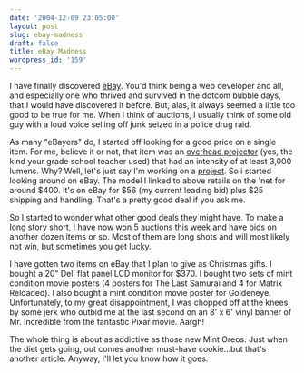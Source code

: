 ```yaml
---
date: '2004-12-09 23:05:00'
layout: post
slug: ebay-madness
draft: false
title: eBay Madness
wordpress_id: '159'
---
```


I have finally discovered [eBay](http://www.ebay.com). You'd think being a web developer and all, and especially one who thrived and survived in the dotcom bubble days, that I would have discovered it before. But, alas, it always seemed a little too good to be true for me. When I think of auctions, I usually think of some old guy with a loud voice selling off junk seized in a police drug raid.  

  

As many "eBayers" do, I started off looking for a good price on a single item. For me, believe it or not, that item was an [overhead projector](http://www.aviinc.com/ebay/brand/Dukane/Startfire.jpg) (yes, the kind your grade school teacher used) that had an intensity of at least 3,000 lumens. Why? Well, let's just say I'm working on a [project](http://www.tomshardware.com/howto/20041201/index.html). So i started looking around on eBay. The model I linked to above retails on the 'net for around $400. It's on eBay for $56 (my current leading bid) plus $25 shipping and handling. That's a pretty good deal if you ask me.  

  

So I started to wonder what other good deals they might have. To make a long story short, I have now won 5 auctions this week and have bids on another dozen items or so. Most of them are long shots and will most likely not win, but sometimes you get lucky.  

  

I have gotten two items on eBay that I plan to give as Christmas gifts. I bought a 20" Dell flat panel LCD monitor for $370. I bought two sets of mint condition movie posters (4 posters for The Last Samurai and 4 for Matrix Reloaded). I also bought a mint condition movie poster for Goldeneye. Unfortunately, to my great disappointment, I was chopped off at the knees by some jerk who outbid me at the last second on an 8' x 6' vinyl banner of Mr. Incredible from the fantastic Pixar movie. Aargh!  

  

The whole thing is about as addictive as those new Mint Oreos. Just when the diet gets going, out comes another must-have cookie...but that's another article. Anyway, I'll let you know how it goes.

